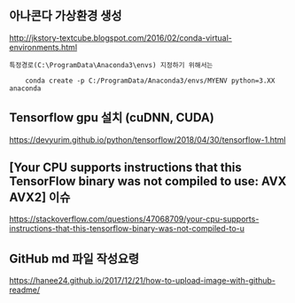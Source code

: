 ## 아나콘다 가상환경 생성
<http://jkstory-textcube.blogspot.com/2016/02/conda-virtual-environments.html>

    특정경로(C:\ProgramData\Anaconda3\envs) 지정하기 위해서는
```
    conda create -p C:/ProgramData/Anaconda3/envs/MYENV python=3.XX anaconda
```
## Tensorflow gpu 설치 (cuDNN, CUDA)

<https://devyurim.github.io/python/tensorflow/2018/04/30/tensorflow-1.html>

## [Your CPU supports instructions that this TensorFlow binary was not compiled to use: AVX AVX2] 이슈

<https://stackoverflow.com/questions/47068709/your-cpu-supports-instructions-that-this-tensorflow-binary-was-not-compiled-to-u>

## GitHub md 파일 작성요령

<https://hanee24.github.io/2017/12/21/how-to-upload-image-with-github-readme/>
